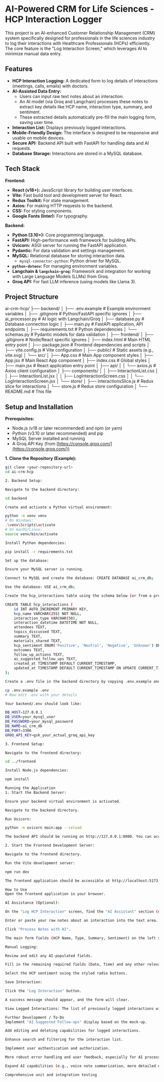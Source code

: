 # AI-Powered CRM for Life Sciences - HCP Interaction Logger

This project is an AI-enhanced Customer Relationship Management (CRM) system specifically designed for professionals in the life sciences industry to log their interactions with Healthcare Professionals (HCPs) efficiently. The core feature is the "Log Interaction Screen," which leverages AI to minimize manual data entry.

## Features

* **HCP Interaction Logging:** A dedicated form to log details of interactions (meetings, calls, emails) with doctors.
* **AI-Assisted Data Entry:**
    * Users can input raw text notes about an interaction.
    * An AI model (via Groq and Langchain) processes these notes to extract key details like HCP name, interaction type, summary, and sentiment.
    * These extracted details automatically pre-fill the main logging form, saving user time.
* **Interaction List:** Displays previously logged interactions.
* **Mobile-Friendly Design:** The interface is designed to be responsive and usable on mobile devices.
* **Secure API:** Backend API built with FastAPI for handling data and AI requests.
* **Database Storage:** Interactions are stored in a MySQL database.

## Tech Stack

**Frontend:**

* **React (v18+):** JavaScript library for building user interfaces.
* **Vite:** Fast build tool and development server for React.
* **Redux Toolkit:** For state management.
* **Axios:** For making HTTP requests to the backend.
* **CSS:** For styling components.
* **Google Fonts (Inter):** For typography.

**Backend:**

* **Python (3.10+):** Core programming language.
* **FastAPI:** High-performance web framework for building APIs.
* **Uvicorn:** ASGI server for running the FastAPI application.
* **Pydantic:** For data validation and settings management.
* **MySQL:** Relational database for storing interaction data.
    * `mysql-connector-python`: Python driver for MySQL.
* **`python-dotenv`:** For managing environment variables.
* **Langchain & `langchain-groq`:** Framework and integration for working with Large Language Models (LLMs) from Groq.
* **Groq API:** For fast LLM inference (using models like Llama 3).

## Project Structure


ai-crm-hcp/
├── backend/
│   ├── .env.example         # Example environment variables
│   ├── .gitignore           # Python/FastAPI specific ignores
│   ├── ai_processor.py      # AI logic with Langchain/Groq
│   ├── database.py          # Database connection logic
│   ├── main.py              # FastAPI application, API endpoints
│   ├── requirements.txt     # Python dependencies
│   └── schemas.py           # Pydantic models for data validation
│
├── frontend/
│   ├── .gitignore           # Node/React specific ignores
│   ├── index.html           # Main HTML entry point
│   ├── package.json         # Frontend dependencies and scripts
│   ├── vite.config.js       # Vite configuration
│   ├── public/              # Static assets (e.g., vite.svg)
│   └── src/
│       ├── App.css              # Main App component styles
│       ├── App.jsx              # Main React App component
│       ├── index.css            # Global styles
│       ├── main.jsx             # React application entry point
│       ├── api/
│       │   └── axios.js         # Axios client configuration
│       ├── components/
│       │   ├── InteractionList.css
│       │   ├── InteractionList.jsx
│       │   ├── LogInteractionScreen.css
│       │   └── LogInteractionScreen.jsx
│       └── store/
│           ├── interactionsSlice.js # Redux slice for interactions
│           └── store.js             # Redux store configuration
│
└── README.md                # This file


## Setup and Installation

**Prerequisites:**

* Node.js (v18 or later recommended) and npm (or yarn)
* Python (v3.10 or later recommended) and pip
* MySQL Server installed and running
* A Groq API Key (from [https://console.groq.com/](https://console.groq.com/))

**1. Clone the Repository (Example):**

```bash
git clone <your-repository-url>
cd ai-crm-hcp

2. Backend Setup:

Navigate to the backend directory:

cd backend

Create and activate a Python virtual environment:

python -m venv venv
# On Windows:
.\venv\Scripts\activate
# On macOS/Linux:
source venv/bin/activate

Install Python dependencies:

pip install -r requirements.txt

Set up the database:

Ensure your MySQL server is running.

Connect to MySQL and create the database: CREATE DATABASE ai_crm_db;

Use the database: USE ai_crm_db;

Create the hcp_interactions table using the schema below (or from a provided .sql file):

CREATE TABLE hcp_interactions (
    id INT AUTO_INCREMENT PRIMARY KEY,
    hcp_name VARCHAR(255) NOT NULL,
    interaction_type VARCHAR(50),
    interaction_datetime DATETIME NOT NULL,
    attendees TEXT,
    topics_discussed TEXT,
    summary TEXT,
    materials_shared TEXT,
    hcp_sentiment ENUM('Positive', 'Neutral', 'Negative', 'Unknown') DEFAULT 'Unknown',
    outcomes TEXT,
    follow_up_actions TEXT,
    ai_suggested_follow_ups TEXT,
    created_at TIMESTAMP DEFAULT CURRENT_TIMESTAMP,
    updated_at TIMESTAMP DEFAULT CURRENT_TIMESTAMP ON UPDATE CURRENT_TIMESTAMP
);

Create a .env file in the backend directory by copying .env.example and filling in your actual credentials:

cp .env.example .env
# Now edit .env with your details

Your backend/.env should look like:

DB_HOST=127.0.0.1
DB_USER=your_mysql_user
DB_PASSWORD=your_mysql_password
DB_NAME=ai_crm_db
DB_PORT=3306
GROQ_API_KEY=gsk_your_actual_groq_api_key

3. Frontend Setup:

Navigate to the frontend directory:

cd ../frontend

Install Node.js dependencies:

npm install

Running the Application
1. Start the Backend Server:

Ensure your backend virtual environment is activated.

Navigate to the backend directory.

Run Uvicorn:

python -m uvicorn main:app --reload

The backend API should be running on http://127.0.0.1:8000. You can access the API docs at http://127.0.0.1:8000/docs.

2. Start the Frontend Development Server:

Navigate to the frontend directory.

Run the Vite development server:

npm run dev

The frontend application should be accessible at http://localhost:5173 (or another port if 5173 is busy).

How to Use
Open the frontend application in your browser.

AI Assistance (Optional):

On the "Log HCP Interaction" screen, find the "AI Assistant" section (on the right).

Enter or paste your raw notes about an interaction into the text area.

Click "Process Notes with AI".

The main form fields (HCP Name, Type, Summary, Sentiment) on the left should be pre-filled with information extracted by the AI.

Manual Logging:

Review and edit any AI-populated fields.

Fill in the remaining required fields (Date, Time) and any other relevant details.

Select the HCP sentiment using the styled radio buttons.

Save Interaction:

Click the "Log Interaction" button.

A success message should appear, and the form will clear.

View Logged Interactions: The list of previously logged interactions will appear below the form, updating automatically.

Further Development / To-Do
Implement "AI Suggested Follow-ups" display based on the mock-up.

Add editing and deleting capabilities for logged interactions.

Enhance search and filtering for the interaction list.

Implement user authentication and authorization.

More robust error handling and user feedback, especially for AI processing.

Expand AI capabilities (e.g., voice note summarization, more detailed entity extraction, using LangGraph for complex agentic workflows).

Comprehensive unit and integration testing
